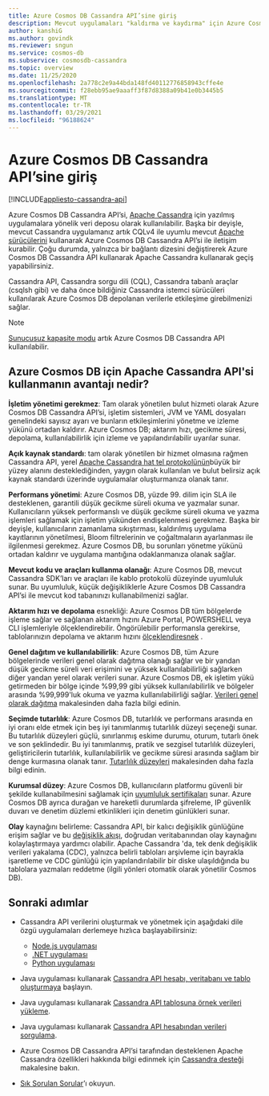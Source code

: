 ```yaml
---
title: Azure Cosmos DB Cassandra API’sine giriş
description: Mevcut uygulamaları "kaldırma ve kaydırma" için Azure Cosmos DB nasıl kullanabileceğinizi ve Cassandra sürücülerini ve CQL kullanarak yeni uygulamalar oluşturmayı öğrenin
author: kanshiG
ms.author: govindk
ms.reviewer: sngun
ms.service: cosmos-db
ms.subservice: cosmosdb-cassandra
ms.topic: overview
ms.date: 11/25/2020
ms.openlocfilehash: 2a778c2e9a44bda148fd40112776858943cffe4e
ms.sourcegitcommit: f28ebb95ae9aaaff3f87d8388a09b41e0b3445b5
ms.translationtype: MT
ms.contentlocale: tr-TR
ms.lasthandoff: 03/29/2021
ms.locfileid: "96188624"
---
```

# <a name="introduction-to-the-azure-cosmos-db-cassandra-api"></a>Azure Cosmos DB Cassandra API’sine giriş
[!INCLUDE[appliesto-cassandra-api](includes/appliesto-cassandra-api.md)]

Azure Cosmos DB Cassandra API’si, [Apache Cassandra](https://cassandra.apache.org) için yazılmış uygulamalara yönelik veri deposu olarak kullanılabilir. Başka bir deyişle, mevcut Cassandra uygulamanız artık CQLv4 ile uyumlu mevcut [Apache sürücülerini](https://cassandra.apache.org/doc/latest/getting_started/drivers.html?highlight=driver) kullanarak Azure Cosmos DB Cassandra API’si ile iletişim kurabilir. Çoğu durumda, yalnızca bir bağlantı dizesini değiştirerek Azure Cosmos DB Cassandra API kullanarak Apache Cassandra kullanarak geçiş yapabilirsiniz. 

Cassandra API, Cassandra sorgu dili (CQL), Cassandra tabanlı araçlar (csqlsh gibi) ve daha önce bildiğiniz Cassandra istemci sürücüleri kullanılarak Azure Cosmos DB depolanan verilerle etkileşime girebilmenizi sağlar.

> [!NOTE]
> [Sunucusuz kapasite modu](serverless.md) artık Azure Cosmos DB Cassandra API kullanılabilir.

## <a name="what-is-the-benefit-of-using-apache-cassandra-api-for-azure-cosmos-db"></a>Azure Cosmos DB için Apache Cassandra API'si kullanmanın avantajı nedir?

**İşletim yönetimi gerekmez**: Tam olarak yönetilen bulut hizmeti olarak Azure Cosmos DB Cassandra API’si, işletim sistemleri, JVM ve YAML dosyaları genelindeki sayısız ayarı ve bunların etkileşimlerini yönetme ve izleme yükünü ortadan kaldırır. Azure Cosmos DB; aktarım hızı, gecikme süresi, depolama, kullanılabilirlik için izleme ve yapılandırılabilir uyarılar sunar.

**Açık kaynak standardı**: tam olarak yönetilen bir hizmet olmasına rağmen Cassandra API, yerel [Apache Cassandra hat tel protokolünün](cassandra-support.md)büyük bir yüzey alanını desteklediğinden, yaygın olarak kullanılan ve bulut belirsiz açık kaynak standardı üzerinde uygulamalar oluşturmanıza olanak tanır.

**Performans yönetimi**: Azure Cosmos DB, yüzde 99. dilim için SLA ile desteklenen, garantili düşük gecikme süreli okuma ve yazmalar sunar. Kullanıcıların yüksek performanslı ve düşük gecikme süreli okuma ve yazma işlemleri sağlamak için işletim yükünden endişelenmesi gerekmez. Başka bir deyişle, kullanıcıların zamanlama sıkıştırması, kaldırılmış uygulama kayıtlarının yönetilmesi, Bloom filtrelerinin ve çoğaltmaların ayarlanması ile ilgilenmesi gerekmez. Azure Cosmos DB, bu sorunları yönetme yükünü ortadan kaldırır ve uygulama mantığına odaklanmanıza olanak sağlar.

**Mevcut kodu ve araçları kullanma olanağı**: Azure Cosmos DB, mevcut Cassandra SDK’ları ve araçları ile kablo protokolü düzeyinde uyumluluk sunar. Bu uyumluluk, küçük değişikliklerle Azure Cosmos DB Cassandra API’si ile mevcut kod tabanınızı kullanabilmenizi sağlar.

**Aktarım hızı ve depolama** esnekliği: Azure Cosmos DB tüm bölgelerde işleme sağlar ve sağlanan aktarım hızını Azure Portal, POWERSHELL veya CLI işlemleriyle ölçeklendirebilir. Öngörülebilir performansla gerekirse, tablolarınızın depolama ve aktarım hızını [ölçeklendiresnek](manage-scale-cassandra.md) .

**Genel dağıtım ve kullanılabilirlik**: Azure Cosmos DB, tüm Azure bölgelerinde verileri genel olarak dağıtma olanağı sağlar ve bir yandan düşük gecikme süreli veri erişimini ve yüksek kullanılabilirliği sağlarken diğer yandan yerel olarak verileri sunar. Azure Cosmos DB, ek işletim yükü getirmeden bir bölge içinde %99,99 gibi yüksek kullanılabilirlik ve bölgeler arasında %99,999'luk okuma ve yazma kullanılabilirliği sağlar. [Verileri genel olarak dağıtma](distribute-data-globally.md) makalesinden daha fazla bilgi edinin. 

**Seçimde tutarlılık**: Azure Cosmos DB, tutarlılık ve performans arasında en iyi oranı elde etmek için beş iyi tanımlanmış tutarlılık düzeyi seçeneği sunar. Bu tutarlılık düzeyleri güçlü, sınırlanmış eskime durumu, oturum, tutarlı önek ve son şeklindedir. Bu iyi tanımlanmış, pratik ve sezgisel tutarlılık düzeyleri, geliştiricilerin tutarlılık, kullanılabilirlik ve gecikme süresi arasında sağlam bir denge kurmasına olanak tanır. [Tutarlılık düzeyleri](consistency-levels.md) makalesinden daha fazla bilgi edinin. 

**Kurumsal düzey**: Azure Cosmos DB, kullanıcıların platformu güvenli bir şekilde kullanabilmesini sağlamak için [uyumluluk sertifikaları](https://www.microsoft.com/trustcenter) sunar. Azure Cosmos DB ayrıca durağan ve hareketli durumlarda şifreleme, IP güvenlik duvarı ve denetim düzlemi etkinlikleri için denetim günlükleri sunar.

**Olay** kaynağını belirleme: Cassandra API, bir kalıcı değişiklik günlüğüne erişim sağlar ve bu [değişiklik akışı](cassandra-change-feed.md), doğrudan veritabanından olay kaynağını kolaylaştırmaya yardımcı olabilir. Apache Cassandra 'da, tek denk değişiklik verileri yakalama (CDC), yalnızca belirli tabloları arşivleme için bayrakla işaretleme ve CDC günlüğü için yapılandırılabilir bir diske ulaşıldığında bu tablolara yazmaları reddetme (ilgili yönleri otomatik olarak yönetilir Cosmos DB).

## <a name="next-steps"></a>Sonraki adımlar

* Cassandra API verilerini oluşturmak ve yönetmek için aşağıdaki dile özgü uygulamaları derlemeye hızlıca başlayabilirsiniz:
  - [Node.js uygulaması](create-cassandra-nodejs.md)
  - [.NET uygulaması](create-cassandra-dotnet.md)
  - [Python uygulaması](create-cassandra-python.md)

* Java uygulaması kullanarak [Cassandra API hesabı, veritabanı ve tablo oluşturmaya](create-cassandra-api-account-java.md) başlayın.

* Java uygulaması kullanarak [Cassandra API tablosuna örnek verileri yükleme](cassandra-api-load-data.md).

* Java uygulaması kullanarak [Cassandra API hesabından verileri sorgulama](cassandra-api-query-data.md).

* Azure Cosmos DB Cassandra API’si tarafından desteklenen Apache Cassandra özellikleri hakkında bilgi edinmek için [Cassandra desteği](cassandra-support.md) makalesine bakın.

* [Sık Sorulan Sorular](cassandra-faq.md)’ı okuyun.
